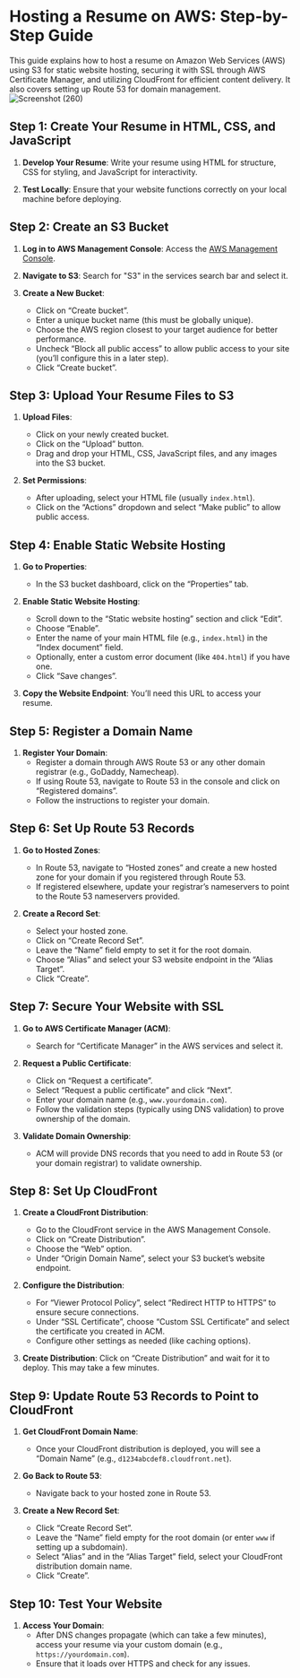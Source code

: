 

# Hosting a Resume on AWS: Step-by-Step Guide

This guide explains how to host a resume on Amazon Web Services (AWS) using S3 for static website hosting, securing it with SSL through AWS Certificate Manager, and utilizing CloudFront for efficient content delivery. It also covers setting up Route 53 for domain management.
![Screenshot (260)](https://github.com/user-attachments/assets/c2250db2-a988-4f08-b57f-49b5f8539a11)

## Step 1: Create Your Resume in HTML, CSS, and JavaScript

1. **Develop Your Resume**: Write your resume using HTML for structure, CSS for styling, and JavaScript for interactivity.
   
2. **Test Locally**: Ensure that your website functions correctly on your local machine before deploying.

## Step 2: Create an S3 Bucket

1. **Log in to AWS Management Console**: Access the [AWS Management Console](https://aws.amazon.com/console/).

2. **Navigate to S3**: Search for "S3" in the services search bar and select it.

3. **Create a New Bucket**:
   - Click on “Create bucket”.
   - Enter a unique bucket name (this must be globally unique).
   - Choose the AWS region closest to your target audience for better performance.
   - Uncheck “Block all public access” to allow public access to your site (you’ll configure this in a later step).
   - Click “Create bucket”.

## Step 3: Upload Your Resume Files to S3

1. **Upload Files**:
   - Click on your newly created bucket.
   - Click on the “Upload” button.
   - Drag and drop your HTML, CSS, JavaScript files, and any images into the S3 bucket.

2. **Set Permissions**:
   - After uploading, select your HTML file (usually `index.html`).
   - Click on the “Actions” dropdown and select “Make public” to allow public access.

## Step 4: Enable Static Website Hosting

1. **Go to Properties**:
   - In the S3 bucket dashboard, click on the “Properties” tab.

2. **Enable Static Website Hosting**:
   - Scroll down to the “Static website hosting” section and click “Edit”.
   - Choose “Enable”.
   - Enter the name of your main HTML file (e.g., `index.html`) in the “Index document” field.
   - Optionally, enter a custom error document (like `404.html`) if you have one.
   - Click “Save changes”.

3. **Copy the Website Endpoint**: You’ll need this URL to access your resume.

## Step 5: Register a Domain Name

1. **Register Your Domain**: 
   - Register a domain through AWS Route 53 or any other domain registrar (e.g., GoDaddy, Namecheap).
   - If using Route 53, navigate to Route 53 in the console and click on “Registered domains”.
   - Follow the instructions to register your domain.

## Step 6: Set Up Route 53 Records

1. **Go to Hosted Zones**:
   - In Route 53, navigate to “Hosted zones” and create a new hosted zone for your domain if you registered through Route 53.
   - If registered elsewhere, update your registrar’s nameservers to point to the Route 53 nameservers provided.

2. **Create a Record Set**:
   - Select your hosted zone.
   - Click on “Create Record Set”.
   - Leave the “Name” field empty to set it for the root domain.
   - Choose “Alias” and select your S3 website endpoint in the “Alias Target”.
   - Click “Create”.

## Step 7: Secure Your Website with SSL

1. **Go to AWS Certificate Manager (ACM)**:
   - Search for “Certificate Manager” in the AWS services and select it.

2. **Request a Public Certificate**:
   - Click on “Request a certificate”.
   - Select “Request a public certificate” and click “Next”.
   - Enter your domain name (e.g., `www.yourdomain.com`).
   - Follow the validation steps (typically using DNS validation) to prove ownership of the domain.

3. **Validate Domain Ownership**:
   - ACM will provide DNS records that you need to add in Route 53 (or your domain registrar) to validate ownership.

## Step 8: Set Up CloudFront

1. **Create a CloudFront Distribution**:
   - Go to the CloudFront service in the AWS Management Console.
   - Click on “Create Distribution”.
   - Choose the “Web” option.
   - Under “Origin Domain Name”, select your S3 bucket’s website endpoint.

2. **Configure the Distribution**:
   - For “Viewer Protocol Policy”, select “Redirect HTTP to HTTPS” to ensure secure connections.
   - Under “SSL Certificate”, choose “Custom SSL Certificate” and select the certificate you created in ACM.
   - Configure other settings as needed (like caching options).

3. **Create Distribution**: Click on “Create Distribution” and wait for it to deploy. This may take a few minutes.

## Step 9: Update Route 53 Records to Point to CloudFront

1. **Get CloudFront Domain Name**:
   - Once your CloudFront distribution is deployed, you will see a “Domain Name” (e.g., `d1234abcdef8.cloudfront.net`).

2. **Go Back to Route 53**:
   - Navigate back to your hosted zone in Route 53.

3. **Create a New Record Set**:
   - Click “Create Record Set”.
   - Leave the “Name” field empty for the root domain (or enter `www` if setting up a subdomain).
   - Select “Alias” and in the “Alias Target” field, select your CloudFront distribution domain name.
   - Click “Create”.

## Step 10: Test Your Website

1. **Access Your Domain**: 
   - After DNS changes propagate (which can take a few minutes), access your resume via your custom domain (e.g., `https://yourdomain.com`).
   - Ensure that it loads over HTTPS and check for any issues.

